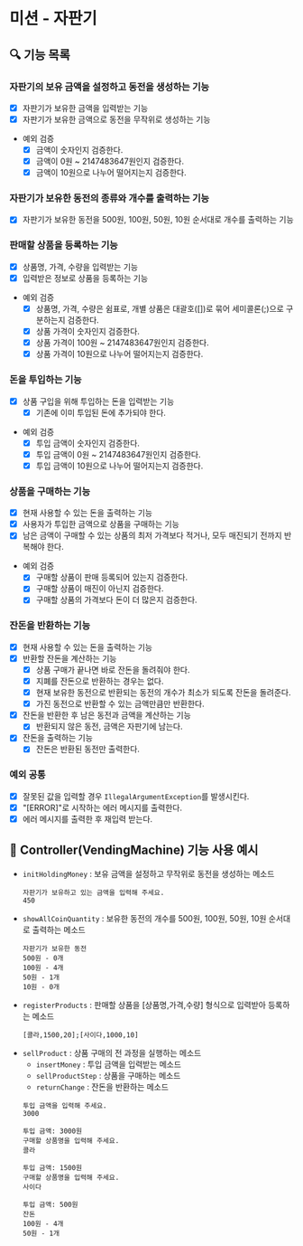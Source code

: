 # 미션 - 자판기

## 🔍 기능 목록

### 자판기의 보유 금액을 설정하고 동전을 생성하는 기능

- [x] 자판기가 보유한 금액을 입력받는 기능
- [x] 자판기가 보유한 금액으로 동전을 무작위로 생성하는 기능
- 예외 검증
    - [x] 금액이 숫자인지 검증한다.
    - [x] 금액이 0원 ~ 2147483647원인지 검증한다.
    - [x] 금액이 10원으로 나누어 떨어지는지 검증한다.

### 자판기가 보유한 동전의 종류와 개수를 출력하는 기능

- [x] 자판기가 보유한 동전을 500원, 100원, 50원, 10원 순서대로 개수를 출력하는 기능

### 판매할 상품을 등록하는 기능

- [x] 상품명, 가격, 수량을 입력받는 기능
- [x] 입력받은 정보로 상품을 등록하는 기능
- 예외 검증
    - [x] 상품명, 가격, 수량은 쉼표로, 개별 상품은 대괄호([])로 묶어 세미콜론(;)으로 구분하는지 검증한다.
    - [x] 상품 가격이 숫자인지 검증한다.
    - [x] 상품 가격이 100원 ~ 2147483647원인지 검증한다.
    - [x] 상품 가격이 10원으로 나누어 떨어지는지 검증한다.

### 돈을 투입하는 기능

- [x] 상품 구입을 위해 투입하는 돈을 입력받는 기능
    - [x] 기존에 이미 투입된 돈에 추가되야 한다.
- 예외 검증
    - [x] 투입 금액이 숫자인지 검증한다.
    - [x] 투입 금액이 0원 ~ 2147483647원인지 검증한다.
    - [x] 투입 금액이 10원으로 나누어 떨어지는지 검증한다.

### 상품을 구매하는 기능

- [x] 현재 사용할 수 있는 돈을 출력하는 기능
- [x] 사용자가 투입한 금액으로 상품을 구매하는 기능
- [x] 남은 금액이 구매할 수 있는 상품의 최저 가격보다 적거나, 모두 매진되기 전까지 반복해야 한다.
- 예외 검증
    - [x] 구매할 상품이 판매 등록되어 있는지 검증한다.
    - [x] 구매할 상품이 매진이 아닌지 검증한다.
    - [x] 구매할 상품의 가격보다 돈이 더 많은지 검증한다.

### 잔돈을 반환하는 기능

- [x] 현재 사용할 수 있는 돈을 출력하는 기능
- [x] 반환할 잔돈을 계산하는 기능
    - [x] 상품 구매가 끝나면 바로 잔돈을 돌려줘야 한다.
    - [x] 지폐를 잔돈으로 반환하는 경우는 없다.
    - [x] 현재 보유한 동전으로 반환되는 동전의 개수가 최소가 되도록 잔돈을 돌려준다.
    - [x] 가진 동전으로 반환할 수 있는 금액만큼만 반환한다.
- [x] 잔돈을 반환한 후 남은 동전과 금액을 계산하는 기능
    - [x] 반환되지 않은 동전, 금액은 자판기에 남는다.
- [x] 잔돈을 출력하는 기능
    - [x] 잔돈은 반환된 동전만 출력한다.

### 예외 공통

- [x] 잘못된 값을 입력할 경우 `IllegalArgumentException`를 발생시킨다.
- [x] "[ERROR]"로 시작하는 에러 메시지를 출력한다.
- [x] 에러 메시지를 출력한 후 재입력 받는다.

## 📔 Controller(VendingMachine) 기능 사용 예시

- `initHoldingMoney` : 보유 금액을 설정하고 무작위로 동전을 생성하는 메소드
  ```text
  자판기가 보유하고 있는 금액을 입력해 주세요.
  450
  ```
- `showAllCoinQuantity` : 보유한 동전의 개수를 500원, 100원, 50원, 10원 순서대로 출력하는 메소드
  ```text
  자판기가 보유한 동전
  500원 - 0개
  100원 - 4개
  50원 - 1개
  10원 - 0개
  ```
- `registerProducts` : 판매할 상품을 [상품명,가격,수량] 형식으로 입력받아 등록하는 메소드
  ```text
  [콜라,1500,20];[사이다,1000,10]
  ```
- `sellProduct` : 상품 구매의 전 과정을 실행하는 메소드
    - `insertMoney` : 투입 금액을 입력받는 메소드
    - `sellProductStep` : 상품을 구매하는 메소드
    - `returnChange` : 잔돈을 반환하는 메소드
  ```text
  투입 금액을 입력해 주세요.
  3000
  
  투입 금액: 3000원
  구매할 상품명을 입력해 주세요.
  콜라
  
  투입 금액: 1500원
  구매할 상품명을 입력해 주세요.
  사이다
  
  투입 금액: 500원
  잔돈
  100원 - 4개
  50원 - 1개
  ```
